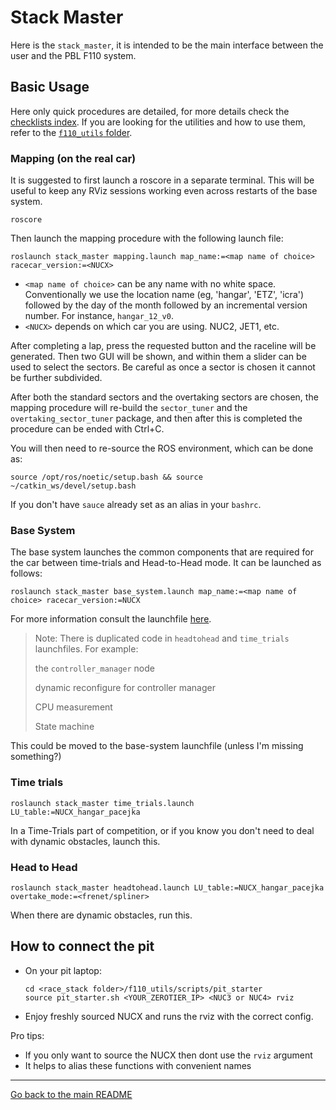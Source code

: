 # Stack Master
Here is the `stack_master`, it is intended to be the main interface between the user and the PBL F110 system.

## Basic Usage
Here only quick procedures are detailed, for more details check the [checklists index](./checklists/README.md).
If you are looking for the utilities and how to use them, refer to the [`f110_utils` folder](../f110_utils/README.md).

### Mapping (on the real car)
It is suggested to first launch a roscore in a separate terminal. This will be useful to keep any RViz sessions working even across restarts of the base system.
```shell
roscore
```

Then launch the mapping procedure with the following launch file:
```shell
roslaunch stack_master mapping.launch map_name:=<map name of choice> racecar_version:=<NUCX>
```

  - `<map name of choice>` can be any name with no white space. Conventionally we use the location name (eg, 'hangar', 'ETZ', 'icra') followed by the day of the month followed by an incremental version number. For instance, `hangar_12_v0`.
  - `<NUCX>` depends on which car you are using. NUC2, JET1, etc.

After completing a lap, press the requested button and the raceline will be generated. Then two GUI will be shown, and within them a slider can be used to select the sectors.
Be careful as once a sector is chosen it cannot be further subdivided.

After both the standard sectors and the overtaking sectors are chosen, the mapping procedure will re-build the `sector_tuner` and the `overtaking_sector_tuner` package, and then after this is completed the procedure can be ended with Ctrl+C.

You will then need to re-source the ROS environment, which can be done as:
```shell
source /opt/ros/noetic/setup.bash && source ~/catkin_ws/devel/setup.bash
```

If you don't have `sauce` already set as an alias in your `bashrc`.

### Base System

The base system launches the common components that are required for the car between time-trials and Head-to-Head mode. It can be launched as follows:

```shell
roslaunch stack_master base_system.launch map_name:=<map name of choice> racecar_version:=NUCX
```

For more information consult the launchfile [here](./launch/base_system.launch).

> Note: There is duplicated code in `headtohead` and  `time_trials` launchfiles. For example:
>
> the `controller_manager` node
> 
> dynamic reconfigure for controller manager
>
> CPU measurement
>
> State machine

This could be moved to the base-system launchfile (unless I'm missing something?)

### Time trials
```shell
roslaunch stack_master time_trials.launch LU_table:=NUCX_hangar_pacejka
```

In a Time-Trials part of competition, or if you know you don't need to deal with dynamic obstacles, launch this.

### Head to Head
```shell
roslaunch stack_master headtohead.launch LU_table:=NUCX_hangar_pacejka overtake_mode:=<frenet/spliner>
```

When there are dynamic obstacles, run this.

## How to connect the pit
- On your pit laptop:
  ```shell
  cd <race_stack folder>/f110_utils/scripts/pit_starter
  source pit_starter.sh <YOUR_ZEROTIER_IP> <NUC3 or NUC4> rviz
  ```
- Enjoy freshly sourced NUCX and runs the rviz with the correct config.

Pro tips:
- If you only want to source the NUCX then dont use the `rviz` argument
- It helps to alias these functions with convenient names
---
[Go back to the main README](../README.md)
